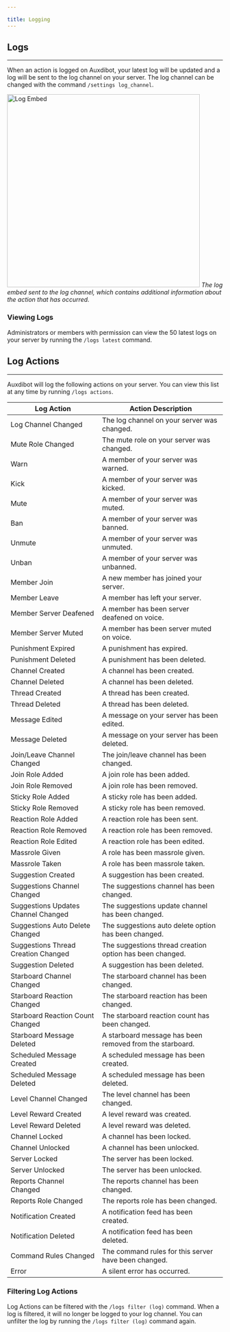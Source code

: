 ```yaml
---

title: Logging
---
```


## Logs

-----
When an action is logged on Auxdibot, your latest log will be updated and a log will be sent to the log channel on your server. The log channel can be changed with the command `/settings log_channel`.

<p class="image">
<img alt="Log Embed" src="/docs/_assets/log_embed.png" width=450/>
<em>The log embed sent to the log channel, which contains additional information about the action that has occurred.</em>
</p>

### Viewing Logs

Administrators or members with permission can view the 50 latest logs on your server by running the `/logs latest` command. 

## Log Actions

-----

Auxdibot will log the following actions on your server. You can view this list at any time by running `/logs actions`.

| Log Action | Action Description |
| ------------- | ------------------- |
| Log Channel Changed | The log channel on your server was changed. |
| Mute Role Changed | The mute role on your server was changed. |
| Warn | A member of your server was warned. |
| Kick | A member of your server was kicked. |
| Mute | A member of your server was muted. |
| Ban | A member of your server was banned. |
| Unmute | A member of your server was unmuted. |
| Unban | A member of your server was unbanned. |
| Member Join | A new member has joined your server. |
| Member Leave | A member has left your server. |
| Member Server Deafened | A member has been server deafened on voice. |
| Member Server Muted | A member has been server muted on voice. |
| Punishment Expired | A punishment has expired. |
| Punishment Deleted | A punishment has been deleted. |
| Channel Created | A channel has been created. |
| Channel Deleted | A channel has been deleted. |
| Thread Created | A thread has been created. |
| Thread Deleted | A thread has been deleted. |
| Message Edited | A message on your server has been edited. |
| Message Deleted | A message on your server has been deleted. |
| Join/Leave Channel Changed | The join/leave channel has been changed. |
| Join Role Added | A join role has been added. |
| Join Role Removed | A join role has been removed. |
| Sticky Role Added | A sticky role has been added. |
| Sticky Role Removed | A sticky role has been removed. |
| Reaction Role Added | A reaction role has been sent. |
| Reaction Role Removed | A reaction role has been removed. |
| Reaction Role Edited | A reaction role has been edited. |
| Massrole Given | A role has been massrole given. |
| Massrole Taken | A role has been massrole taken. |
| Suggestion Created | A suggestion has been created. |
| Suggestions Channel Changed | The suggestions channel has been changed. |
| Suggestions Updates Channel Changed | The suggestions update channel has been changed. |
| Suggestions Auto Delete Changed | The suggestions auto delete option has been changed. |
| Suggestions Thread Creation Changed | The suggestions thread creation option has been changed. |
| Suggestion Deleted | A suggestion has been deleted. |
| Starboard Channel Changed | The starboard channel has been changed. |
| Starboard Reaction Changed | The starboard reaction has been changed. |
| Starboard Reaction Count Changed | The starboard reaction count has been changed. |
| Starboard Message Deleted | A starboard message has been removed from the starboard. |
| Scheduled Message Created | A scheduled message has been created. |
| Scheduled Message Deleted | A scheduled message has been deleted. |
| Level Channel Changed | The level channel has been changed. |
| Level Reward Created | A level reward was created. |
| Level Reward Deleted  | A level reward was deleted. |
| Channel Locked | A channel has been locked. |
| Channel Unlocked | A channel has been unlocked. |
| Server Locked | The server has been locked. |
| Server Unlocked | The server has been unlocked. |
| Reports Channel Changed | The reports channel has been changed. |
| Reports Role Changed | The reports role has been changed. |
| Notification Created | A notification feed has been created. |
| Notification Deleted | A notification feed has been deleted. |
| Command Rules Changed | The command rules for this server have been changed. |
| Error | A silent error has occurred. |

### Filtering Log Actions

Log Actions can be filtered with the `/logs filter (log)` command. When a log is filtered, it will no longer be logged to your log channel. You can unfilter the log by running the `/logs filter (log)` command again.